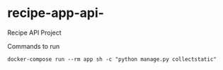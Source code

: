 # recipe-app-api-
Recipe API Project

Commands to run

`docker-compose run --rm app sh -c "python manage.py collectstatic"`
